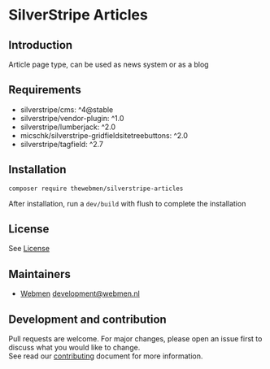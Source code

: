 # SilverStripe Articles

## Introduction
Article page type, can be used as news system or as a blog

## Requirements
* silverstripe/cms: ^4@stable
* silverstripe/vendor-plugin: ^1.0
* silverstripe/lumberjack: ^2.0
* micschk/silverstripe-gridfieldsitetreebuttons: ^2.0
* silverstripe/tagfield: ^2.7

## Installation
```
composer require thewebmen/silverstripe-articles
```

After installation, run a `dev/build` with flush to complete the installation

## License
See [License](LICENSE)

## Maintainers
* [Webmen](https://www.webmen.nl/) <development@webmen.nl>

## Development and contribution
Pull requests are welcome. For major changes, please open an issue first to discuss what you would like to change.\
See read our [contributing](CONTRIBUTING.md) document for more information.
